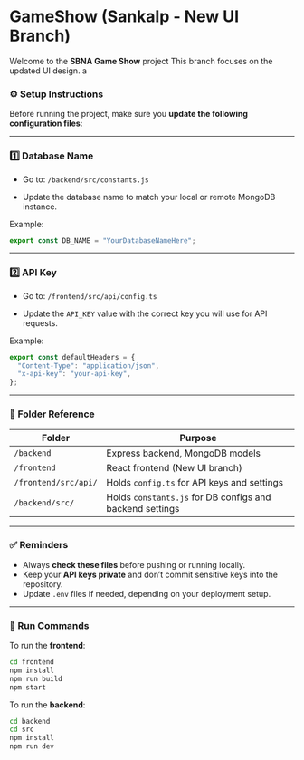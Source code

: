 # GameShow (Sankalp - New UI Branch)

Welcome to the **SBNA Game Show** project
This branch focuses on the updated UI design. a

### ⚙️ Setup Instructions

Before running the project, make sure you **update the following configuration files**:

---

### 1️⃣ Database Name

- Go to:
  `/backend/src/constants.js`

- Update the database name to match your local or remote MongoDB instance.

Example:

```js
export const DB_NAME = "YourDatabaseNameHere";
```

---

### 2️⃣ API Key

- Go to:
  `/frontend/src/api/config.ts`

- Update the `API_KEY` value with the correct key you will use for API requests.

Example:

```ts
export const defaultHeaders = {
  "Content-Type": "application/json",
  "x-api-key": "your-api-key",
};
```

---

### 📁 Folder Reference

| Folder               | Purpose                                                  |
| -------------------- | -------------------------------------------------------- |
| `/backend`           | Express backend, MongoDB models                          |
| `/frontend`          | React frontend (New UI branch)                           |
| `/frontend/src/api/` | Holds `config.ts` for API keys and settings              |
| `/backend/src/`      | Holds `constants.js` for DB configs and backend settings |

---

### ✅ Reminders

- Always **check these files** before pushing or running locally.
- Keep your **API keys private** and don’t commit sensitive keys into the repository.
- Update `.env` files if needed, depending on your deployment setup.

---

### 🚀 Run Commands

To run the **frontend**:

```bash
cd frontend
npm install
npm run build
npm start
```

To run the **backend**:

```bash
cd backend
cd src
npm install
npm run dev
```
